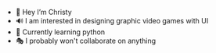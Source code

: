 - 🌊 Hey I’m Christy
- 🔊 I am interested in designing graphic video games with UI
- 🌱 Currently learning python
- 🎭 I probably won't collaborate on anything


<!---
christyqiancloud/christyqiancloud is a ✨special✨ repository because its `README.md` (this file) appears on your GitHub profile.
---!>

